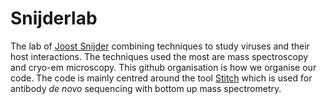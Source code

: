 # Snijderlab

The lab of [Joost Snijder](https://www.uu.nl/staff/JSnijder) combining techniques to study viruses and their host interactions. The techniques used the most are mass spectroscopy and cryo-em microscopy. This github organisation is how we organise our code. The code is mainly centred around the tool [Stitch](https://github.com/snijderlab/stitch) which is used for antibody _de novo_ sequencing with bottom up mass spectrometry. 
